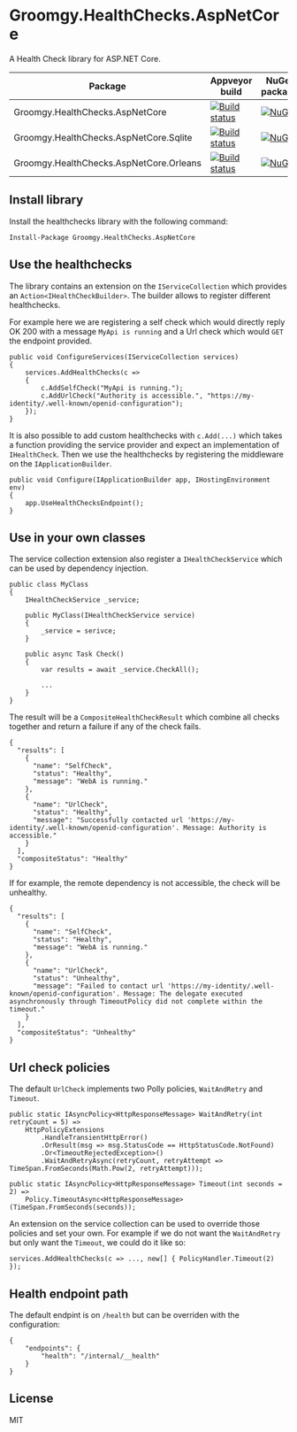 # Groomgy.HealthChecks.AspNetCore

A Health Check library for ASP.NET Core.

| Package | Appveyor build | NuGet package |
|---------|----------------|---------------|
| Groomgy.HealthChecks.AspNetCore         | [![Build status](https://ci.appveyor.com/api/projects/status/eouclq5a93ix6yp8?svg=true)](https://ci.appveyor.com/project/Kimserey16189/groomgy-healthchecks-aspnetcore) | [![NuGet](https://img.shields.io/nuget/v/Groomgy.HealthChecks.AspNetCore.svg?style=flat&colorB=blue)](http://www.nuget.org/packages/Groomgy.HealthChecks.AspNetCore) |
| Groomgy.HealthChecks.AspNetCore.Sqlite  | [![Build status](https://ci.appveyor.com/api/projects/status/eouclq5a93ix6yp8?svg=true)](https://ci.appveyor.com/project/Kimserey16189/groomgy-healthchecks-aspnetcore) | [![NuGet](https://img.shields.io/nuget/v/Groomgy.HealthChecks.AspNetCore.Sqlite.svg?style=flat&colorB=blue)](http://www.nuget.org/packages/Groomgy.HealthChecks.AspNetCore.Sqlite) |
| Groomgy.HealthChecks.AspNetCore.Orleans | [![Build status](https://ci.appveyor.com/api/projects/status/eouclq5a93ix6yp8?svg=true)](https://ci.appveyor.com/project/Kimserey16189/groomgy-healthchecks-aspnetcore) | [![NuGet](https://img.shields.io/nuget/v/Groomgy.HealthChecks.AspNetCore.Orleans.svg?style=flat&colorB=blue)](http://www.nuget.org/packages/Groomgy.HealthChecks.AspNetCore.Orleans) |


## Install library

Install the healthchecks library with the following command:

```
Install-Package Groomgy.HealthChecks.AspNetCore
```

## Use the healthchecks

The library contains an extension on the `IServiceCollection` which provides an `Action<IHealthCheckBuilder>`. 
The builder allows to register different healthchecks.

For example here we are registering a self check which would directly reply OK 200 with a message `MyApi is running` and a Url check which would `GET` the endpoint provided.

```
public void ConfigureServices(IServiceCollection services)
{
    services.AddHealthChecks(c =>
    {
        c.AddSelfCheck("MyApi is running.");
        c.AddUrlCheck("Authority is accessible.", "https://my-identity/.well-known/openid-configuration");
    });
}
```

It is also possible to add custom healthchecks with `c.Add(...)` which takes a function providing the service provider and expect an implementation of `IHealthCheck`.
Then we use the healthchecks by registering the middleware on the `IApplicationBuilder`.

```      
public void Configure(IApplicationBuilder app, IHostingEnvironment env)
{
    app.UseHealthChecksEndpoint();
}
```

## Use in your own classes

The service collection extension also register a `IHealthCheckService` which can be used by dependency injection.

```
public class MyClass
{
	IHealthCheckService _service;

	public MyClass(IHealthCheckService service)
	{
		_service = serivce;
	}

	public async Task Check()
	{
		var results = await _service.CheckAll();

		...
	}
}
```

The result will be a `CompositeHealthCheckResult` which combine all checks together and return a failure if any of the check fails.

```
{
  "results": [
    {
      "name": "SelfCheck",
      "status": "Healthy",
      "message": "WebA is running."
    },
    {
      "name": "UrlCheck",
      "status": "Healthy",
      "message": "Successfully contacted url 'https://my-identity/.well-known/openid-configuration'. Message: Authority is accessible."
    }
  ],
  "compositeStatus": "Healthy"
}
```

If for example, the remote dependency is not accessible, the check will be unhealthy.

```
{
  "results": [
    {
      "name": "SelfCheck",
      "status": "Healthy",
      "message": "WebA is running."
    },
    {
      "name": "UrlCheck",
      "status": "Unhealthy",
      "message": "Failed to contact url 'https://my-identity/.well-known/openid-configuration'. Message: The delegate executed asynchronously through TimeoutPolicy did not complete within the timeout."
    }
  ],
  "compositeStatus": "Unhealthy"
}
```

## Url check policies

The default `UrlCheck` implements two Polly policies, `WaitAndRetry` and `Timeout`. 

```
public static IAsyncPolicy<HttpResponseMessage> WaitAndRetry(int retryCount = 5) =>
    HttpPolicyExtensions
        .HandleTransientHttpError()
        .OrResult(msg => msg.StatusCode == HttpStatusCode.NotFound)
        .Or<TimeoutRejectedException>()
        .WaitAndRetryAsync(retryCount, retryAttempt => TimeSpan.FromSeconds(Math.Pow(2, retryAttempt)));

public static IAsyncPolicy<HttpResponseMessage> Timeout(int seconds = 2) =>
    Policy.TimeoutAsync<HttpResponseMessage>(TimeSpan.FromSeconds(seconds));
```

An extension on the service collection can be used to override those policies and set your own. For example if we do not want the `WaitAndRetry` but only want the `Timeout`, we could do it like so:

```
services.AddHealthChecks(c => ..., new[] { PolicyHandler.Timeout(2) });
```

## Health endpoint path

The default endpint is on `/health` but can be overriden with the configuration:

```
{
	"endpoints": {
		"health": "/internal/__health"
	}
}
```

## License

MIT